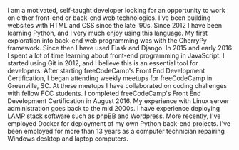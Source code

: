 I am a motivated, self-taught developer looking for an opportunity to work on
either front-end or back-end web technologies. I've been building websites with
HTML and CSS since the late '90s. Since 2012 I have been learning Python, and I
very much enjoy using this language. My first exploration into back-end web
programming was with the CherryPy framework. Since then I have used Flask and
Django. In 2015 and early 2016 I spent a lot of time learning about front-end
programming in JavaScript. I started using Git in 2012, and I believe this is an
essential tool for developers. After starting freeCodeCamp's Front End
Development Certification, I began attending weekly meetups for freeCodeCamp in
Greenville, SC. At these meetups I have collaborated on coding challenges with
fellow FCC students. I completed freeCodeCamp's Front End Development
Certification in August 2016. My experience with Linux server administration
goes back to the mid 2000s. I have experience deploying LAMP stack software such
as phpBB and Wordpress. More recently, I've employed Docker for deployment of my
own Python back-end projects. I've been employed for more than 13 years as a
computer technician repairing Windows desktop and laptop computers.
